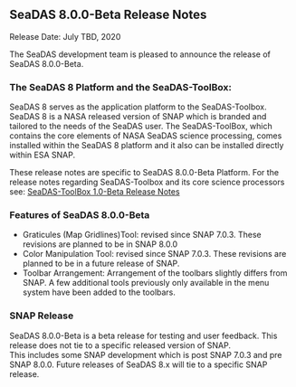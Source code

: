 SeaDAS 8.0.0-Beta Release Notes
--------------------------------

Release Date: July TBD, 2020


The SeaDAS development team is pleased to announce the release of SeaDAS 8.0.0-Beta. 


### The SeaDAS 8 Platform and the SeaDAS-ToolBox:
SeaDAS 8 serves as the application platform to the SeaDAS-Toolbox.  SeaDAS 8 is a NASA released version of SNAP
which is branded and tailored to the needs of the SeaDAS user.  The SeaDAS-ToolBox, which contains the core
elements of NASA SeaDAS science processing, comes installed within the SeaDAS 8 platform and it also can be installed
directly within ESA SNAP.

These release notes are specific to SeaDAS 8.0.0-Beta Platform.  For the release notes regarding SeaDAS-Toolbox
and its core science processors see: [SeaDAS-ToolBox 1.0-Beta Release Notes](https://github.com/seadas/seadas-toolbox/blob/master/ReleaseNotes.md)



### Features of SeaDAS 8.0.0-Beta
* Graticules (Map Gridlines)Tool: revised since SNAP 7.0.3.  These revisions are planned to be in SNAP 8.0.0
* Color Manipulation Tool: revised since SNAP 7.0.3.  These revisions are planned to be in a future release of SNAP.
* Toolbar Arrangement: Arrangement of the toolbars slightly differs from SNAP.  A few additional tools previously only available
in the menu system have been added to the toolbars.



### SNAP Release
SeaDAS 8.0.0-Beta is a beta release for testing and user feedback.  This release does not tie to a specific released version of SNAP.  
This includes some SNAP development which is post SNAP 7.0.3 and pre SNAP 8.0.0.  Future releases of SeaDAS 8.x will tie to a specific
SNAP release.












